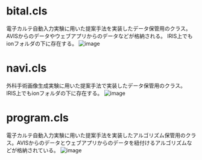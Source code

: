 # bital.cls
電子カルテ自動入力実験に用いた提案手法を実装したデータ保管用のクラス。AVISからのデータやウェブアプリからのデータなどが格納される。
IRIS上でもionフォルダの下に存在する。
![image](https://github.com/nakajimalab-bmi-tmd/ion_2023/assets/103047091/a96f1b41-a12c-437c-bd83-36025e8aa30d)



# navi.cls
外科手術画像生成実験に用いた提案手法で実装したデータ保管用のクラス。
IRIS上でもionフォルダの下に存在する。
![image](https://github.com/nakajimalab-bmi-tmd/ion_2023/assets/103047091/1ccd14bf-4aee-421b-9adb-c25ff4d19ff3)


# program.cls
電子カルテ自動入力実験に用いた提案手法を実装したアルゴリズム保管用のクラス。AVISからのデータとウェブアプリからのデータを紐付けるアルゴリズムなどが格納されている。
![image](https://github.com/nakajimalab-bmi-tmd/ion_2023/assets/103047091/8a73d87c-a6f6-4ec6-b356-0d4045cedeeb)

